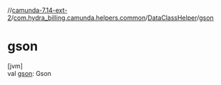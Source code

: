 //[camunda-7.14-ext-2](../../../index.md)/[com.hydra_billing.camunda.helpers.common](../index.md)/[DataClassHelper](index.md)/[gson](gson.md)

# gson

[jvm]\
val [gson](gson.md): Gson
